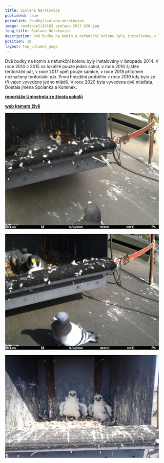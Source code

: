 ```yaml
---
title: Spolana Neratovice
published: true
permalink: /budky/spolana-neratovice
image: /media/p1110183_spolana_2017_620.jpg
long_title: Spolana Neratovice
description: Dvě budky na komín a nefunkční kolonu byly instalovány v listopadu 2014.
position: 18
layout: two_columns_page
---
```

Dvě budky na komín a nefunkční kolonu byly instalovány v listopadu 2014. V roce 2014 a 2015 na lokalitě pouze jeden sokol, v roce 2016 zjištěn teritoriální pár, v roce 2017 opět pouze samice, v roce 2018 přítomen neznačený teritoriální pár. První hnízdění proběhlo v roce 2019 kdy bylo ze tří vajec vyvedeno jedno mládě. V roce 2020 byla vyvedena dvě mláďata. Dostala jména Spolanka a Komínek.

[**reportáže Unipetrolu ze života sokolů**](https://www.orlenunipetrol.cz/cs/zodpovedna_firma/zivotni-prostredi/starame-se-o-sokoly/Stranky/Starame-se-o-sokoly.aspx)

[**web kamera živě**](https://www.orlenunipetrol.cz/cs/zodpovedna_firma/zivotni-prostredi/starame-se-o-sokoly/Stranky/zajimavosti-z-budky-ve-spolane-neratovice.aspx)

![](/media/pict1418_620.jpg)

![](/media/pict1456_620.jpg)

![](/media/p5130028_620.jpg)
